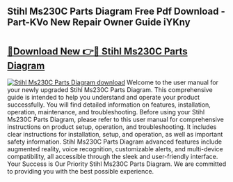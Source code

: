 ## Stihl Ms230C Parts Diagram Free Pdf Download - Part-KVo New Repair Owner Guide iYKny

# <h2><a href="http://dfro7v.blite.top/?on=Stihl+Ms230C+Parts+Diagram">🔗Download New 👉🔴 Stihl Ms230C Parts Diagram</a></h2>

[![Stihl Ms230C Parts Diagram download](https://i.imgur.com/lujVjoI.png)](http://dfro7v.blite.top/?on=Stihl+Ms230C+Parts+Diagram)
Welcome to the user manual for your newly upgraded Stihl Ms230C Parts Diagram. This comprehensive guide is intended to help you understand and operate your product successfully. You will find detailed information on features, installation, operation, maintenance, and troubleshooting. Before using your Stihl Ms230C Parts Diagram, please refer to this user manual for comprehensive instructions on product setup, operation, and troubleshooting. It includes clear instructions for installation, setup, and operation, as well as important safety information. Stihl Ms230C Parts Diagram advanced features include augmented reality, voice recognition, customizable alerts, and multi-device compatibility, all accessible through the sleek and user-friendly interface. Your Success is Our Priority Stihl Ms230C Parts Diagram. We are committed to providing you with the best possible experience.
